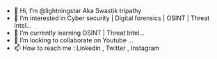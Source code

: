 - 👋 Hi, I’m @lightningstar Aka Swastik tripathy
- 👀 I’m interested in Cyber security | Digital forensics | OSINT | Threat Intel...
- 🌱 I’m currently learning OSINT | Threat Intel...
- 💞️ I’m looking to collaborate on Youtube ...
- 📫 How to reach me : Linkedin , Twitter , Instagram

<!---
SwastikTripathy/SwastikTripathy is a ✨ special ✨ repository because its `README.md` (this file) appears on your GitHub profile.
You can click the Preview link to take a look at your changes.
--->
